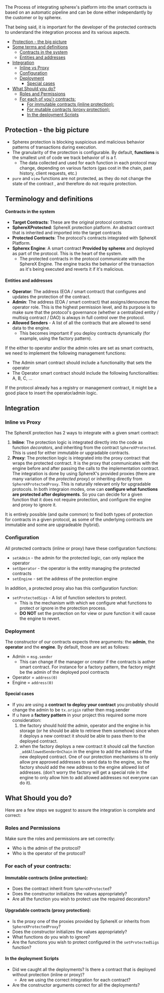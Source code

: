 The Process of integrating spherex's platform into the smart contracts is based on an automatic pipeline and can be done either independantly by the customer or by spherex.

That being said, it is important for the developer of the protected contracts to understand the integration process and its various aspects.

- [Protection  - the big picture](#protection----the-big-picture)
- [Some terms and definitions](#some-terms-and-definitions)
    - [Contracts in the system](#contracts-in-the-system)
    - [Entities and addresses](#entities-and-addresses)
- [Integration](#integration)
  - [Inline vs Proxy](#inline-vs-proxy)
  - [Configuration](#configuration)
  - [Deployment](#deployment)
    - [Special cases](#special-cases)
- [What Should you do?](#what-should-you-do)
  - [Roles and Permissions](#roles-and-permissions)
  - [For each of you'r contracts:](#for-each-of-your-contracts)
    - [For immutable contracts (inline protection):](#for-immutable-contracts-inline-protection)
    - [For mutable contracts (proxy protection):](#for-mutable-contracts-proxy-protection)
    - [In the deployment Scripts](#in-the-deployment-scripts)


## Protection  - the big picture
- Spherex protection is blocking suspicious and malicious behavior patterns of transactions during execution.
- The granularity of the protection is configurable. By default, **functions** is the smallest unit of code we track behavior of is a f.
  - The data collected and used for each function in each protocol may change, depending on various factors (gas cost in the chain, past history, client requests, etc.)
- `pure` and `view` functions are not protected, as they do not change the state of the contract , and therefore do not require protection.

## Terminology and definitions

#### Contracts in the system

- **Target Contracts**: These are the original protocol contracts
- **SphereXProtected**: SphereX protection platform. An abstract contract that is inherited and imported into the target contracts 
- **Protected Contracts**: The protocol's contracts integrated with SphereX Platform.
- **Spherex Engine**: A smart contract **Provided by spherex** and deployed as part of the protocol. This is the heart of the system.
  - The protected contracts in the protocol communicate with the SphereX Engine. The engine tracks the behavior of the transaction as it's being executed and reverts it if it's malicious.


#### Entities and addresses

- **Operator**: The address (EOA / smart contract) that configures and updates the protection of the contract.
- **Admin**: The address (EOA / smart contract) that assigns/denounces the operator role. This is the highest permission level, and its purpose is to make sure that the protocol's governance (whether a centralized entity / multisig contract / DAO) is always in full control over the protocol.
- **Allowed Senders** - A list of all the contracts that are allowed to send data to the engine.
  - This becomes important if you deploy contracts dynamically (for example, using the factory pattern).

If the either to operator and/or the admin roles are set as smart contracts, we need to implement the following management functions:
- The Admin smart contract should include a functionality that sets the operator
- The Operator smart contract should include the following functionalities: A, B, C, ...

If the protocol already has a registry or management contract, it might be a good place to insert the operator/admin logic.

## Integration

### Inline vs Proxy

The SphereX protection has 2 ways to integrate with a given smart contract:
1. **Inline**: The protection logic is integrated directly into the code as function *decorators*, and inheriting from the contract `SphereXProtected`. This is used for either immutable or upgradable contracts. 
2. **Proxy**: The protection logic is integrated into the proxy contract that wraps the protected contract. It is the proxy that communicates with the engine before and after passing the calls to the implementation contract. The integration is done by using SphereX's provided proxies (there are many variation of the *protected proxy*) or inheriting directly from `SphereXProtectedProxy`. This is naturally relevant only for upgradable protocols.
In both integraion modes, onw can **configure what functions are protected after deployments**. So you can decide for a given function that it does not require protection, and configure the engine and proxy to ignore it.

It is entirely possible (and quite common) to find both types of protection for contracts in a given protocol, as some of the underlying contracts are immutable and some are upgradeable (hybrid).

### Configuration

All protected contracts (inline or proxy) have these configuration functions:
- `setAdmin` - the admin for the protected logic, can only replace the operator
- `setOperator` - the operator is the entity managing the protected contracts
- `setEngine` - set the address of the protection engine

In addition, a protected proxy also has this configuration function:
- `setProtectedSigs` - A list of function selectors to protect.
  - This is the mechanism with which we configure what functions to protect or ignore in the protection process.
  - **DO NOT** set the protection on for view or pure function it will cause the engine to revert.

### Deployment

The constructor of our contracts expects three arguments: the **admin**, the **operator** and the **engine**. By default, those are set as follows:

- Admin = `msg.sender`
    - This can change if the manager or creator if the contracts is aother smart contract. For instance for a factory pattern, the factory might be the admin of the deployed pool contracts
- Operator = `address(0)`
- Engine = `address(0)`

#### Special cases

- If you are using a **contract to deploy your contract** you probably should change the admin to be `tx.origin` rather then msg.sender
- If u have a **factory pattern** in your project this required some more consideration:
    1. the factory should hold the admin, operator and the engine in his storage (or he should be able to retrieve them somehow) since when it deploys a new contract it should be able to pass them to the deployed contract.
    2. when the factory deploys a new contract it should call the function `_addAllowedSenderOnChain` in the engine to add the address of the new deployed contract.
       One of our protection mechanisms is to only allow pre approved addresses to send data to the engine, so the factory should add the new address to the engine allowed list of addresses. (don't worry the factory will get a special role in the engine to only allow him to add allowed addresses not everyone can do it).

## What Should you do?

Here are a few steps we suggest to assure the integration is complete and correct:

### Roles and Permissions
Make sure the roles and permissions are set correctly:
* Who is the admin of the protocol?
* Who is the operator of the protocol?

### For each of your contracts:
  
#### Immutable contracts (inline protection):
  * Does the contract inherit from `SphereXProtected`?
  * Does the constructor initializes the values appropriately?
  * Are all the function you wish to protect use the required decorators?
  
#### Upgradable contracts (proxy protection):
  * Is the proxy one of the proxies provided by SphereX or inherits from `SphereXProtectedProxy`?
  * Does the constructor initializes the values appropriately?
  * What functions do you wish to ignore?
  * Are the functions you wish to protect configured in the `setProtectedSigs` function?

#### In the deployment Scripts
  * Did we caught all the deployments? Is there a contract that is deployed without protection (inline or proxy)?
    * Are we using the correct integration for each contract?
  * Are the constructor arguments correct for all the deployments?
